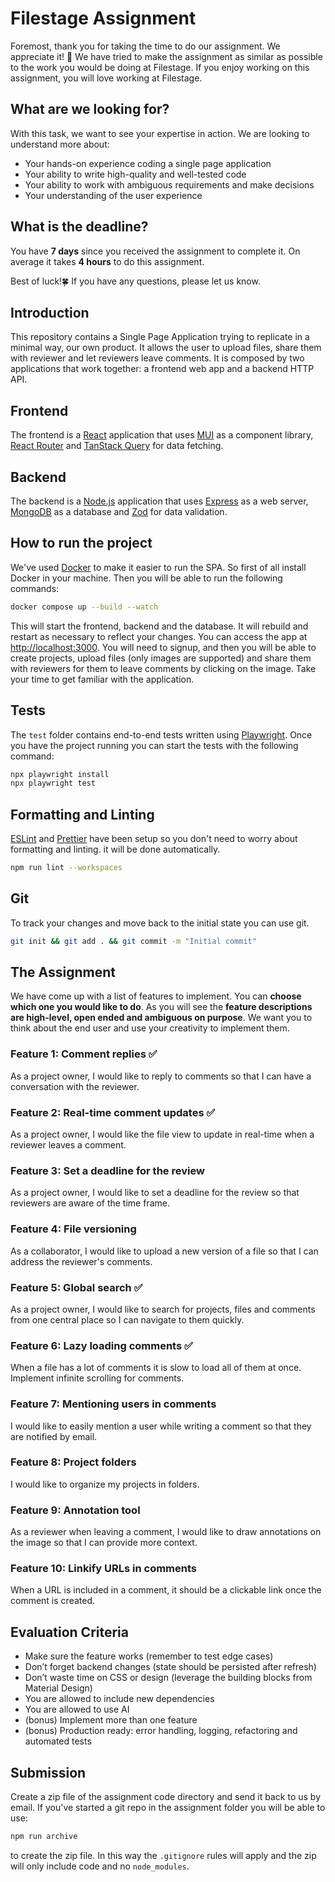 # Filestage Assignment
Foremost, thank you for taking the time to do our assignment. We appreciate it! 🤗
We have tried to make the assignment as similar as possible to the work you
would be doing at Filestage. If you enjoy working on this assignment, you will
love working at Filestage.

## What are we looking for?
With this task, we want to see your expertise in action. We are looking to
understand more about:

 - Your hands-on experience coding a single page application
 - Your ability to write high-quality and well-tested code
 - Your ability to work with ambiguous requirements and make decisions
 - Your understanding of the user experience

## What is the deadline?
You have **7 days** since you received the assignment to complete it. On average
it takes **4 hours** to do this assignment.

Best of luck!🍀 If you have any questions, please let us know.

## Introduction
This repository contains a Single Page Application trying to replicate in a
minimal way, our own product. It allows the user to upload files, share them
with reviewer and let reviewers leave comments.
It is composed by two applications that work together: a frontend web app and
a backend HTTP API.

## Frontend
The frontend is a [React](https://react.dev/) application that uses
[MUI](https://mui.com/) as a component library,
[React Router](https://reactrouter.com/) and
[TanStack Query](https://react-query.tanstack.com/) for data fetching.

## Backend
The backend is a [Node.js](https://nodejs.org/) application that uses
[Express](https://expressjs.com/) as a web server,
[MongoDB](https://www.mongodb.com/) as a database and
[Zod](https://zod.dev/) for data validation.

## How to run the project
We've used [Docker](https://www.docker.com/) to make it easier to run the SPA.
So first of all install Docker in your machine. Then you will be able to run
the following commands:
```bash
docker compose up --build --watch
```
This will start the frontend, backend and the database. It will rebuild and
restart as necessary to reflect your changes.
You can access the app at [http://localhost:3000](http://localhost:3000). You
 will need to signup, and then you will be able to create projects, upload
files (only images are supported) and share them with reviewers for them to
leave comments by clicking on the image. Take your time to get familiar with
the application.

## Tests
The `test` folder contains end-to-end tests written using
[Playwright](https://playwright.dev/). Once you have the project running you
can start the tests with the following command:
```bash
npx playwright install
npx playwright test
```

## Formatting and Linting
[ESLint](https://eslint.org/) and [Prettier](https://prettier.io/) have been
setup so you don't need to worry about formatting and linting. it will be
done automatically.
```bash
npm run lint --workspaces
```

## Git
To track your changes and move back to the initial state you can use git.
```bash
git init && git add . && git commit -m "Initial commit"
```

## The Assignment
We have come up with a list of features to implement. You can **choose which
one you would like to do**. As you will see the **feature descriptions are
high-level, open ended and ambiguous on purpose**. We want you to think about
the end user and use your creativity to implement them.

### Feature 1: Comment replies ✅
As a project owner, I would like to reply to comments so that I can have
a conversation with the reviewer.

### Feature 2: Real-time comment updates ✅
As a project owner, I would like the file view to update in real-time
when a reviewer leaves a comment.

### Feature 3: Set a deadline for the review
As a project owner, I would like to set a deadline for the review so that
reviewers are aware of the time frame.

### Feature 4: File versioning
As a collaborator, I would like to upload a new version of a file so that I can
address the reviewer's comments.

### Feature 5: Global search ✅
As a project owner, I would like to search for projects, files and comments
from one central place so I can navigate to them quickly.

### Feature 6: Lazy loading comments ✅
When a file has a lot of comments it is slow to load all of them at once.
Implement infinite scrolling for comments.

### Feature 7: Mentioning users in comments
I would like to easily mention a user while writing a comment so that they
are notified by email.

### Feature 8: Project folders
I would like to organize my projects in folders.

### Feature 9: Annotation tool
As a reviewer when leaving a comment, I would like to draw annotations on the
image so that I can provide more context.

### Feature 10: Linkify URLs in comments
When a URL is included in a comment, it should be a clickable link once the
comment is created.

## Evaluation Criteria
 - Make sure the feature works (remember to test edge cases)
 - Don’t forget backend changes (state should be persisted after refresh)
 - Don’t waste time on CSS or design (leverage the building blocks from Material Design)
 - You are allowed to include new dependencies
 - You are allowed to use AI
 - (bonus) Implement more than one feature
 - (bonus) Production ready: error handling, logging, refactoring and automated tests

## Submission
Create a zip file of the assignment code directory and send it back to us by
email.
If you've started a git repo in the assignment folder you will be able to use:
```bash
npm run archive
```
to create the zip file. In this way the `.gitignore` rules will apply and the
zip will only include code and no `node_modules`.
